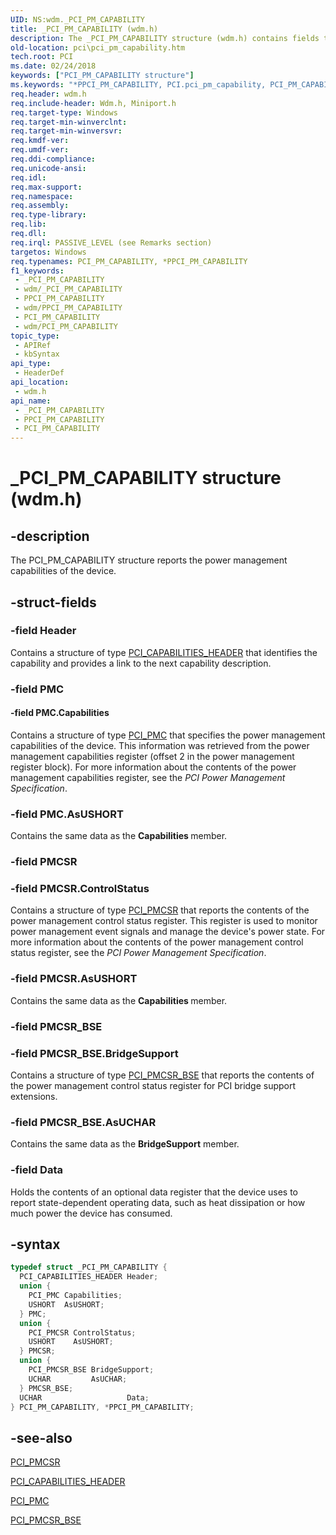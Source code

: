 ```yaml
---
UID: NS:wdm._PCI_PM_CAPABILITY
title: _PCI_PM_CAPABILITY (wdm.h)
description: The _PCI_PM_CAPABILITY structure (wdm.h) contains fields that describe the power management capabilities of the device.
old-location: pci\pci_pm_capability.htm
tech.root: PCI
ms.date: 02/24/2018
keywords: ["PCI_PM_CAPABILITY structure"]
ms.keywords: "*PPCI_PM_CAPABILITY, PCI.pci_pm_capability, PCI_PM_CAPABILITY, PCI_PM_CAPABILITY structure [Buses], PPCI_PM_CAPABILITY, PPCI_PM_CAPABILITY structure pointer [Buses], _PCI_PM_CAPABILITY, pci_struct_041a9702-7b1e-43dc-8b8c-0371bc0eac26.xml, wdm/PCI_PM_CAPABILITY, wdm/PPCI_PM_CAPABILITY"
req.header: wdm.h
req.include-header: Wdm.h, Miniport.h
req.target-type: Windows
req.target-min-winverclnt: 
req.target-min-winversvr: 
req.kmdf-ver: 
req.umdf-ver: 
req.ddi-compliance: 
req.unicode-ansi: 
req.idl: 
req.max-support: 
req.namespace: 
req.assembly: 
req.type-library: 
req.lib: 
req.dll: 
req.irql: PASSIVE_LEVEL (see Remarks section)
targetos: Windows
req.typenames: PCI_PM_CAPABILITY, *PPCI_PM_CAPABILITY
f1_keywords:
 - _PCI_PM_CAPABILITY
 - wdm/_PCI_PM_CAPABILITY
 - PPCI_PM_CAPABILITY
 - wdm/PPCI_PM_CAPABILITY
 - PCI_PM_CAPABILITY
 - wdm/PCI_PM_CAPABILITY
topic_type:
 - APIRef
 - kbSyntax
api_type:
 - HeaderDef
api_location:
 - wdm.h
api_name:
 - _PCI_PM_CAPABILITY
 - PPCI_PM_CAPABILITY
 - PCI_PM_CAPABILITY
---
```


# _PCI_PM_CAPABILITY structure (wdm.h)


## -description

The PCI_PM_CAPABILITY structure reports the power management capabilities of the device.

## -struct-fields

### -field Header

Contains a structure of type <a href="/windows-hardware/drivers/ddi/wdm/ns-wdm-_pci_capabilities_header">PCI_CAPABILITIES_HEADER</a> that identifies the capability and provides a link to the next capability description.

### -field PMC

#### -field PMC.Capabilities

Contains a structure of type <a href="/windows-hardware/drivers/ddi/wdm/ns-wdm-_pci_pmc">PCI_PMC</a> that specifies the power management capabilities of the device. This information was retrieved from the power management capabilities register (offset 2 in the power management register block). For more information about the contents of the power management capabilities register, see the <i>PCI Power Management Specification</i>.

### -field PMC.AsUSHORT

Contains the same data as the <b>Capabilities </b>member.

### -field PMCSR

### -field PMCSR.ControlStatus

Contains a structure of type <a href="/windows-hardware/drivers/ddi/wdm/ns-wdm-_pci_pmcsr">PCI_PMCSR</a> that reports the contents of the power management control status register. This register is used to monitor power management event signals and manage the device's power state. For more information about the contents of the power management control status register, see the <i>PCI Power Management Specification</i>.



### -field PMCSR.AsUSHORT

Contains the same data as the <b>Capabilities </b>member.

### -field PMCSR_BSE

### -field PMCSR_BSE.BridgeSupport

Contains a structure of type <a href="/windows-hardware/drivers/ddi/wdm/ns-wdm-_pci_pmcsr_bse">PCI_PMCSR_BSE</a> that reports the contents of the power management control status register for PCI bridge support extensions.



### -field PMCSR_BSE.AsUCHAR

Contains the same data as the <b>BridgeSupport</b> member.

### -field Data

Holds the contents of an optional data register that the device uses to report state-dependent operating data, such as heat dissipation or how much power the device has consumed.

## -syntax

```cpp
typedef struct _PCI_PM_CAPABILITY {
  PCI_CAPABILITIES_HEADER Header;
  union {
    PCI_PMC Capabilities;
    USHORT  AsUSHORT;
  } PMC;
  union {
    PCI_PMCSR ControlStatus;
    USHORT    AsUSHORT;
  } PMCSR;
  union {
    PCI_PMCSR_BSE BridgeSupport;
    UCHAR         AsUCHAR;
  } PMCSR_BSE;
  UCHAR                   Data;
} PCI_PM_CAPABILITY, *PPCI_PM_CAPABILITY;
```

## -see-also

<a href="/windows-hardware/drivers/ddi/wdm/ns-wdm-_pci_pmcsr">PCI_PMCSR</a>



<a href="/windows-hardware/drivers/ddi/wdm/ns-wdm-_pci_capabilities_header">PCI_CAPABILITIES_HEADER</a>



<a href="/windows-hardware/drivers/ddi/wdm/ns-wdm-_pci_pmc">PCI_PMC</a>



<a href="/windows-hardware/drivers/ddi/wdm/ns-wdm-_pci_pmcsr_bse">PCI_PMCSR_BSE</a>

